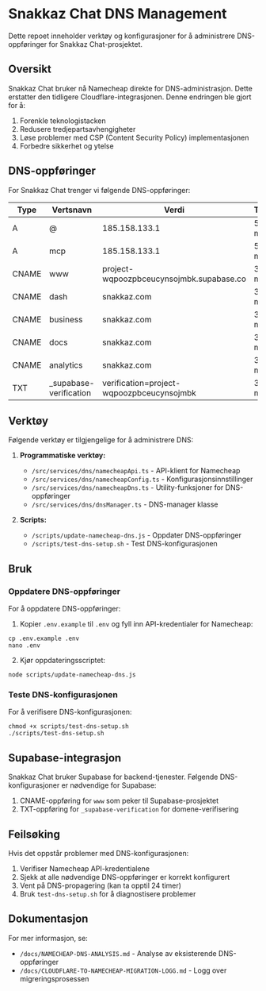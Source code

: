 # Snakkaz Chat DNS Management

Dette repoet inneholder verktøy og konfigurasjoner for å administrere DNS-oppføringer for Snakkaz Chat-prosjektet.

## Oversikt

Snakkaz Chat bruker nå Namecheap direkte for DNS-administrasjon. Dette erstatter den tidligere Cloudflare-integrasjonen. Denne endringen ble gjort for å:

1. Forenkle teknologistacken
2. Redusere tredjepartsavhengigheter
3. Løse problemer med CSP (Content Security Policy) implementasjonen
4. Forbedre sikkerhet og ytelse

## DNS-oppføringer

For Snakkaz Chat trenger vi følgende DNS-oppføringer:

| Type  | Vertsnavn | Verdi                           | TTL      |
|-------|-----------|--------------------------------|----------|
| A     | @         | 185.158.133.1                  | 5 min    |
| A     | mcp       | 185.158.133.1                  | 5 min    |
| CNAME | www       | project-wqpoozpbceucynsojmbk.supabase.co | 30 min |
| CNAME | dash      | snakkaz.com                    | 30 min   |
| CNAME | business  | snakkaz.com                    | 30 min   |
| CNAME | docs      | snakkaz.com                    | 30 min   |
| CNAME | analytics | snakkaz.com                    | 30 min   |
| TXT   | _supabase-verification | verification=project-wqpoozpbceucynsojmbk | 30 min |

## Verktøy

Følgende verktøy er tilgjengelige for å administrere DNS:

1. **Programmatiske verktøy:**
   - `/src/services/dns/namecheapApi.ts` - API-klient for Namecheap
   - `/src/services/dns/namecheapConfig.ts` - Konfigurasjonsinnstillinger
   - `/src/services/dns/namecheapDns.ts` - Utility-funksjoner for DNS-oppføringer
   - `/src/services/dns/dnsManager.ts` - DNS-manager klasse

2. **Scripts:**
   - `/scripts/update-namecheap-dns.js` - Oppdater DNS-oppføringer
   - `/scripts/test-dns-setup.sh` - Test DNS-konfigurasjonen

## Bruk

### Oppdatere DNS-oppføringer

For å oppdatere DNS-oppføringer:

1. Kopier `.env.example` til `.env` og fyll inn API-kredentialer for Namecheap:
```
cp .env.example .env
nano .env
```

2. Kjør oppdateringsscriptet:
```
node scripts/update-namecheap-dns.js
```

### Teste DNS-konfigurasjonen

For å verifisere DNS-konfigurasjonen:

```
chmod +x scripts/test-dns-setup.sh
./scripts/test-dns-setup.sh
```

## Supabase-integrasjon

Snakkaz Chat bruker Supabase for backend-tjenester. Følgende DNS-konfigurasjoner er nødvendige for Supabase:

1. CNAME-oppføring for `www` som peker til Supabase-prosjektet
2. TXT-oppføring for `_supabase-verification` for domene-verifisering

## Feilsøking

Hvis det oppstår problemer med DNS-konfigurasjonen:

1. Verifiser Namecheap API-kredentialene
2. Sjekk at alle nødvendige DNS-oppføringer er korrekt konfigurert
3. Vent på DNS-propagering (kan ta opptil 24 timer)
4. Bruk `test-dns-setup.sh` for å diagnostisere problemer

## Dokumentasjon

For mer informasjon, se:

- `/docs/NAMECHEAP-DNS-ANALYSIS.md` - Analyse av eksisterende DNS-oppføringer
- `/docs/CLOUDFLARE-TO-NAMECHEAP-MIGRATION-LOGG.md` - Logg over migreringsprosessen
